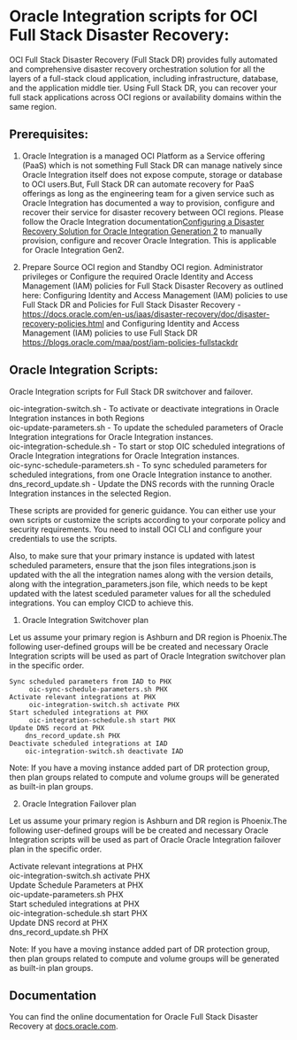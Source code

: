 # Oracle Integration scripts for OCI Full Stack Disaster Recovery:

OCI Full Stack Disaster Recovery (Full Stack DR) provides fully automated and comprehensive disaster recovery orchestration solution for all the layers of a full-stack cloud application, including infrastructure, database, and the application middle tier. Using Full Stack DR, you can recover your full stack applications across OCI regions or availability domains within the same region.

## Prerequisites:

1. Oracle Integration is a managed OCI Platform as a Service offering (PaaS) which is not something Full Stack DR can manage natively since Oracle Integration itself does not expose compute, storage or database to OCI users.But, Full Stack DR can automate recovery for PaaS offerings as long as the engineering team for a given service such as Oracle Integration has documented a way to provision, configure and recover their service for disaster recovery between OCI regions. Please follow the Oracle Integration documentation[Configuring a Disaster Recovery Solution for Oracle Integration Generation 2](https://docs.oracle.com/en/cloud/paas/integration-cloud/disaster-recovery/disaster-recovery-integrations.html#GUID-A5319115-2B0F-40EC-87C0-30A527B58A09) to manually provision, configure and recover Oracle Integration. This is applicable for Oracle Integration Gen2.

2. Prepare Source OCI region and Standby OCI region. Administrator privileges or Configure the required Oracle Identity and Access Management (IAM) policies for Full Stack Disaster Recovery as outlined here: Configuring Identity and Access Management (IAM) policies to use Full Stack DR and Policies for Full Stack Disaster Recovery -https://docs.oracle.com/en-us/iaas/disaster-recovery/doc/disaster-recovery-policies.html and Configuring Identity and Access Management (IAM) policies to use Full Stack DR https://blogs.oracle.com/maa/post/iam-policies-fullstackdr

## Oracle Integration Scripts:

Oracle Integration scripts for Full Stack DR switchover and failover.

oic-integration-switch.sh - To activate or deactivate integrations in Oracle Integration instances in both Regions  
oic-update-parameters.sh - To update the scheduled parameters of Oracle Integration integrations for Oracle Integration instances.  
oic-integration-schedule.sh - To start or stop OIC scheduled integrations of Oracle Integration integrations for Oracle Integration instances.  
oic-sync-schedule-parameters.sh - To sync scheduled parameters for scheduled integrations, from one Oracle Integration instance to another.  
dns_record_update.sh - Update the DNS records with the running Oracle Integration instances in the selected Region.  

These scripts are provided for generic guidance. You can either use your own scripts or customize the scripts according to your corporate policy and security requirements. You need to install OCI CLI and configure your credentials to use the scripts.

Also, to make sure that your primary instance is updated with latest scheduled parameters, ensure that the json files integrations.json is updated with the all the integration names along with the version details, along with the integration_parameters.json file, which needs to be kept updated with the latest sceduled parameter values for all the scheduled integrations. You can employ CICD to achieve this.

1. Oracle Integration Switchover plan

Let us assume your primary region is Ashburn and DR region is Phoenix.The following user-defined groups will be be created and necessary Oracle Integration scripts will be used as part of Oracle Integration switchover plan in the specific order.

    Sync scheduled parameters from IAD to PHX
         oic-sync-schedule-parameters.sh PHX
    Activate relevant integrations at PHX
         oic-integration-switch.sh activate PHX
    Start scheduled integrations at PHX
         oic-integration-schedule.sh start PHX
    Update DNS record at PHX
        dns_record_update.sh PHX
    Deactivate scheduled integrations at IAD
        oic-integration-switch.sh deactivate IAD

Note: If you have a moving instance added part of DR protection group, then plan groups related to compute and volume groups will be generated as built-in plan groups.

2. Oracle Integration Failover plan

Let us assume your primary region is Ashburn and DR region is Phoenix.The following user-defined groups will be be created and necessary Oracle Integration scripts will be used as part of Oracle Oracle Integration failover plan in the specific order.

Activate relevant integrations at PHX  
     oic-integration-switch.sh activate PHX  
Update Schedule Parameters at PHX  
     oic-update-parameters.sh PHX  
Start scheduled integrations at PHX  
     oic-integration-schedule.sh start PHX  
Update DNS record at PHX  
     dns_record_update.sh PHX  

Note: If you have a moving instance added part of DR protection group, then plan groups related to compute and volume groups will be generated as built-in plan groups.

## Documentation

You can find the online documentation for Oracle Full Stack Disaster Recovery at [docs.oracle.com](https://docs.oracle.com/en-us/iaas/disaster-recovery/doc/overview-disaster-recovery.html).
